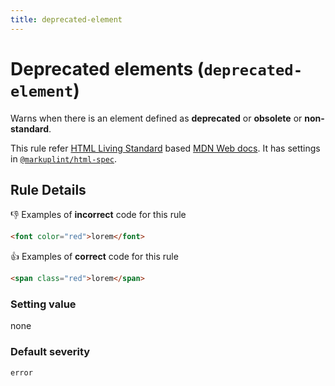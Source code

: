 ```yaml
---
title: deprecated-element
---
```


# Deprecated elements (`deprecated-element`)

Warns when there is an element defined as **deprecated** or **obsolete** or **non-standard**.

This rule refer [HTML Living Standard](https://html.spec.whatwg.org/) based [MDN Web docs](https://developer.mozilla.org/en/docs/Web/HTML). It has settings in [`@markuplint/html-spec`](https://github.com/markuplint/markuplint/blob/master/packages/%40markuplint/html-spec/index.json).

## Rule Details

👎 Examples of **incorrect** code for this rule

```html
<font color="red">lorem</font>
```

👍 Examples of **correct** code for this rule

```html
<span class="red">lorem</span>
```

### Setting value

none

### Default severity

`error`

